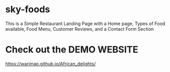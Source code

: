 # sky-foods
This is a Simple Restaurant Landing Page with a Home page, Types of Food available, Food Menu, Customer Reviews, and a Contact Form Section
# Check out the DEMO WEBSITE
https://warimap.github.io/African_delights/

#
